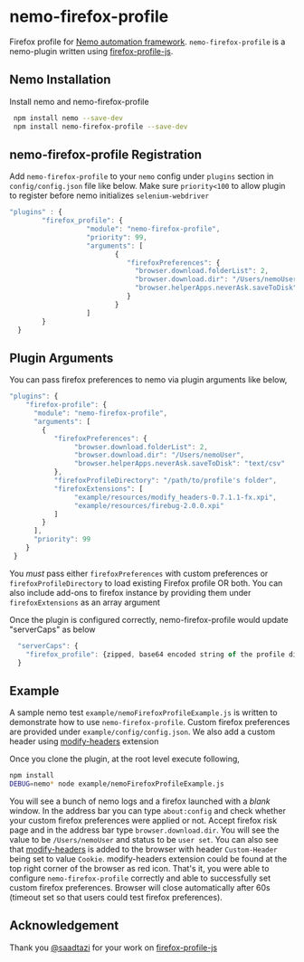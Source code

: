 # nemo-firefox-profile


Firefox profile for [Nemo automation framework][2]. `nemo-firefox-profile` is a nemo-plugin written using [firefox-profile-js][1].


## Nemo Installation

Install nemo and nemo-firefox-profile

```bash
 npm install nemo --save-dev
 npm install nemo-firefox-profile --save-dev
```

## nemo-firefox-profile Registration

Add `nemo-firefox-profile` to your `nemo` config under `plugins` section in `config/config.json` file like below. Make sure `priority<100` to allow plugin to register
before nemo initializes  `selenium-webdriver`

```javascript
"plugins" : {
        "firefox_profile": {
                   "module": "nemo-firefox-profile",
                   "priority": 99,
                   "arguments": [
                          {
                             "firefoxPreferences": {
                               "browser.download.folderList": 2,
                               "browser.download.dir": "/Users/nemoUser",
                               "browser.helperApps.neverAsk.saveToDisk": "text/csv"
                             }
                          }
                   ]
        }
  }
```

## Plugin Arguments

You can pass firefox preferences to nemo via plugin arguments like below,

```javascript
"plugins": {
    "firefox-profile": {
      "module": "nemo-firefox-profile",
      "arguments": [
        {
           "firefoxPreferences": {
                "browser.download.folderList": 2,
                "browser.download.dir": "/Users/nemoUser",
                "browser.helperApps.neverAsk.saveToDisk": "text/csv"
           },
           "firefoxProfileDirectory": "/path/to/profile's folder",
           "firefoxExtensions": [
                "example/resources/modify_headers-0.7.1.1-fx.xpi",
                "example/resources/firebug-2.0.0.xpi"
           ]
        }
      ],
      "priority": 99
    }
 }
```
You _must_ pass either `firefoxPreferences` with custom preferences or `firefoxProfileDirectory` to load existing Firefox profile OR both. You can also include add-ons to firefox instance by providing them under `firefoxExtensions` as an array argument

Once the plugin is configured correctly, nemo-firefox-profile would update "serverCaps" as below

```javascript
  "serverCaps": {
    "firefox_profile": {zipped, base64 encoded string of the profile directory for use with remote WebDriver JSON wire protocol}
  }
```

## Example
A sample nemo test `example/nemoFirefoxProfileExample.js` is written to demonstrate how to use `nemo-firefox-profile`. Custom firefox preferences are provided under `example/config/config.json`. We also add a custom header using [modify-headers](https://addons.mozilla.org/en-Us/firefox/addon/modify-headers/) extension

Once you clone the plugin, at the root level execute following,

```bash
npm install
DEBUG=nemo* node example/nemoFirefoxProfileExample.js
```

You will see a bunch of nemo logs and a firefox launched with a _blank_ window. In the address bar you can type `about:config` and check whether your custom firefox preferences were applied or not. Accept firefox risk page and in the address bar type `browser.download.dir`. You will see the value to be `/Users/nemoUser` and status to be `user set`. You can also see that [modify-headers](https://addons.mozilla.org/en-Us/firefox/addon/modify-headers/) is added to the browser with header `Custom-Header` being set to value `Cookie`. modify-headers extension could be found at the top right corner of the browser as red icon. That's it, you were able to configure `nemo-firefox-profile` correctly and able to successfully set custom firefox preferences. Browser will close automatically after 60s (timeout set so that users could test firefox preferences).

## Acknowledgement
Thank you [@saadtazi](https://github.com/saadtazi) for your work on [firefox-profile-js][1]

[1]:https://github.com/saadtazi/firefox-profile-js "firefox-profile-js"
[2]:https://github.com/paypal/nemo "Nemo automation framework"
